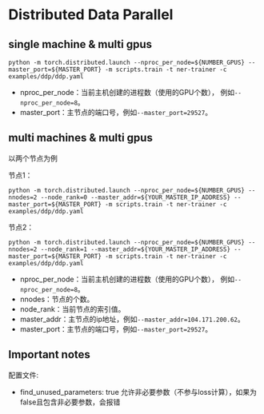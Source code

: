# Distributed Data Parallel

## single machine & multi gpus
```
python -m torch.distributed.launch --nproc_per_node=${NUMBER_GPUS} --master_port=${MASTER_PORT} -m scripts.train -t ner-trainer -c examples/ddp/ddp.yaml
```
- nproc_per_node：当前主机创建的进程数（使用的GPU个数）， 例如`--nproc_per_node=8`。
- master_port：主节点的端口号，例如`--master_port=29527`。

## multi machines & multi gpus
以两个节点为例

节点1：
```shell
python -m torch.distributed.launch --nproc_per_node=${NUMBER_GPUS} --nnodes=2 --node_rank=0 --master_addr=${YOUR_MASTER_IP_ADDRESS} --master_port=${MASTER_PORT} -m scripts.train -t ner-trainer -c examples/ddp/ddp.yaml
```

节点2：
```shell
python -m torch.distributed.launch --nproc_per_node=${NUMBER_GPUS} --nnodes=2 --node_rank=1 --master_addr=${YOUR_MASTER_IP_ADDRESS} --master_port=${MASTER_PORT} -m scripts.train -t ner-trainer -c examples/ddp/ddp.yaml
```

- nproc_per_node：当前主机创建的进程数（使用的GPU个数）， 例如`--nproc_per_node=8`。
- nnodes：节点的个数。
- node_rank：当前节点的索引值。
- master_addr：主节点的ip地址，例如`--master_addr=104.171.200.62`。
- master_port：主节点的端口号，例如`--master_port=29527`。

## Important notes
配置文件:
- find_unused_parameters: true 允许非必要参数（不参与loss计算），如果为false且包含非必要参数，会报错
